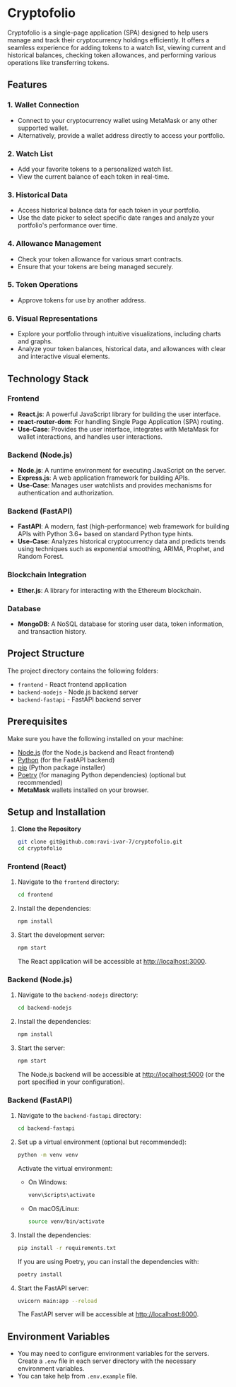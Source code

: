 # Cryptofolio

Cryptofolio is a single-page application (SPA) designed to help users manage and track their cryptocurrency holdings efficiently. It offers a seamless experience for adding tokens to a watch list, viewing current and historical balances, checking token allowances, and performing various operations like transferring tokens.

## Features

### 1. **Wallet Connection**
- Connect to your cryptocurrency wallet using MetaMask or any other supported wallet.
- Alternatively, provide a wallet address directly to access your portfolio.

### 2. **Watch List**
- Add your favorite tokens to a personalized watch list.
- View the current balance of each token in real-time.

### 3. **Historical Data**
- Access historical balance data for each token in your portfolio.
- Use the date picker to select specific date ranges and analyze your portfolio's performance over time.

### 4. **Allowance Management**
- Check your token allowance for various smart contracts.
- Ensure that your tokens are being managed securely.

### 5. **Token Operations**
- Approve tokens for use by another address.

### 6. **Visual Representations**
- Explore your portfolio through intuitive visualizations, including charts and graphs.
- Analyze your token balances, historical data, and allowances with clear and interactive visual elements.

## Technology Stack

### Frontend
- **React.js**: A powerful JavaScript library for building the user interface.
- **react-router-dom**: For handling Single Page Application (SPA) routing.
- **Use-Case**: Provides the user interface, integrates with MetaMask for wallet interactions, and handles user interactions.

### Backend (Node.js)
- **Node.js**: A runtime environment for executing JavaScript on the server.
- **Express.js**: A web application framework for building APIs.
- **Use-Case**: Manages user watchlists and provides mechanisms for authentication and authorization.

### Backend (FastAPI)
- **FastAPI**: A modern, fast (high-performance) web framework for building APIs with Python 3.6+ based on standard Python type hints.
- **Use-Case**: Analyzes historical cryptocurrency data and predicts trends using techniques such as exponential smoothing, ARIMA, Prophet, and Random Forest.

### Blockchain Integration
- **Ether.js**: A library for interacting with the Ethereum blockchain.

### Database
- **MongoDB**: A NoSQL database for storing user data, token information, and transaction history.

## Project Structure

The project directory contains the following folders:
- `frontend` - React frontend application
- `backend-nodejs` - Node.js backend server
- `backend-fastapi` - FastAPI backend server

## Prerequisites

Make sure you have the following installed on your machine:
- [Node.js](https://nodejs.org/) (for the Node.js backend and React frontend)
- [Python](https://www.python.org/) (for the FastAPI backend)
- [pip](https://pip.pypa.io/en/stable/) (Python package installer)
- [Poetry](https://python-poetry.org/) (for managing Python dependencies) (optional but recommended)
- **MetaMask** wallets installed on your browser.

## Setup and Installation

1. **Clone the Repository**
   ```bash
   git clone git@github.com:ravi-ivar-7/cryptofolio.git
   cd cryptofolio

### Frontend (React)

1. Navigate to the `frontend` directory:

    ```bash
    cd frontend
    ```

2. Install the dependencies:

    ```bash
    npm install
    ```

3. Start the development server:

    ```bash
    npm start
    ```

    The React application will be accessible at [http://localhost:3000](http://localhost:3000).

### Backend (Node.js)

1. Navigate to the `backend-nodejs` directory:

    ```bash
    cd backend-nodejs
    ```

2. Install the dependencies:

    ```bash
    npm install
    ```

3. Start the server:

    ```bash
    npm start
    ```

    The Node.js backend will be accessible at [http://localhost:5000](http://localhost:5000) (or the port specified in your configuration).

### Backend (FastAPI)

1. Navigate to the `backend-fastapi` directory:

    ```bash
    cd backend-fastapi
    ```

2. Set up a virtual environment (optional but recommended):

    ```bash
    python -m venv venv
    ```

    Activate the virtual environment:
    - On Windows:

        ```bash
        venv\Scripts\activate
        ```

    - On macOS/Linux:

        ```bash
        source venv/bin/activate
        ```

3. Install the dependencies:

    ```bash
    pip install -r requirements.txt
    ```

    If you are using Poetry, you can install the dependencies with:

    ```bash
    poetry install
    ```

4. Start the FastAPI server:

    ```bash
    uvicorn main:app --reload
    ```

    The FastAPI server will be accessible at [http://localhost:8000](http://localhost:8000).

## Environment Variables

- You may need to configure environment variables for the servers. Create a `.env` file in each server directory with the necessary environment variables. 
- You can take help from `.env.example` file.

